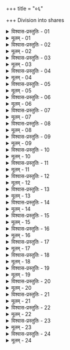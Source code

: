 +++
title = "०६"

+++
Division into shares  

<details><summary>विश्वास-प्रस्तुतिः - 01</summary>

01 एकस्त्रीपुत्राणां ज्येष्ठांशः - ब्राह्मणानां अजाः, क्षत्रियाणां अश्वाः, वैश्यानां गावः, शूद्राणां अवयः
</details>

<details><summary>मूलम् - 01</summary>

01 एकस्त्रीपुत्राणां ज्येष्ठांशः - ब्राह्मणानां अजाः, क्षत्रियाणां अश्वाः, वैश्यानां गावः, शूद्राणां अवयः
</details>

<details><summary>विश्वास-प्रस्तुतिः - 02</summary>

02 काणलङ्गाः तेषां मध्यमांशः, भिन्नवर्णाः कनिष्ठांशः
</details>

<details><summary>मूलम् - 02</summary>

02 काणलङ्गाः तेषां मध्यमांशः, भिन्नवर्णाः कनिष्ठांशः
</details>

<details><summary>विश्वास-प्रस्तुतिः - 03</summary>

03 चतुष्पदाभावे रत्नवर्जानां दशानां भागं द्रव्याणां एकं ज्येष्ठो हरेत्
</details>

<details><summary>मूलम् - 03</summary>

03 चतुष्पदाभावे रत्नवर्जानां दशानां भागं द्रव्याणां एकं ज्येष्ठो हरेत्
</details>

<details><summary>विश्वास-प्रस्तुतिः - 04</summary>

04 प्रतिमुक्तस्वधापाशो हि भवति
</details>

<details><summary>मूलम् - 04</summary>

04 प्रतिमुक्तस्वधापाशो हि भवति
</details>

<details><summary>विश्वास-प्रस्तुतिः - 05</summary>

05 इत्यौशनसो विभागः
</details>

<details><summary>मूलम् - 05</summary>

05 इत्यौशनसो विभागः
</details>

<details><summary>विश्वास-प्रस्तुतिः - 06</summary>

06 पितुः परिवापाद् यानं आभरणं च ज्येष्ठांशः, शयनासनं भुक्तकांस्यं च मध्यमांशः, कृष्णं धान्यायसं गृहपरिवापो गोशकटं च कनिष्ठांशः
</details>

<details><summary>मूलम् - 06</summary>

06 पितुः परिवापाद् यानं आभरणं च ज्येष्ठांशः, शयनासनं भुक्तकांस्यं च मध्यमांशः, कृष्णं धान्यायसं गृहपरिवापो गोशकटं च कनिष्ठांशः
</details>

<details><summary>विश्वास-प्रस्तुतिः - 07</summary>

07 शेषद्रव्याणां एकद्रव्यस्य वा समो विभागः
</details>

<details><summary>मूलम् - 07</summary>

07 शेषद्रव्याणां एकद्रव्यस्य वा समो विभागः
</details>

<details><summary>विश्वास-प्रस्तुतिः - 08</summary>

08 अदायादा भगिन्यः, मातुः परिवापाद् भुक्तकांस्याभरणभागिन्यः
</details>

<details><summary>मूलम् - 08</summary>

08 अदायादा भगिन्यः, मातुः परिवापाद् भुक्तकांस्याभरणभागिन्यः
</details>

<details><summary>विश्वास-प्रस्तुतिः - 09</summary>

09 मानुषहीनो ज्येष्ठः तृतीयं अंशं ज्येष्ठांशाल्लभेत, चतुर्थं अन्यायवृत्तिः, निवृत्तधर्मकार्यो वा
</details>

<details><summary>मूलम् - 09</summary>

09 मानुषहीनो ज्येष्ठः तृतीयं अंशं ज्येष्ठांशाल्लभेत, चतुर्थं अन्यायवृत्तिः, निवृत्तधर्मकार्यो वा
</details>

<details><summary>विश्वास-प्रस्तुतिः - 10</summary>

10 कामाचारः सर्वं जीयेत
</details>

<details><summary>मूलम् - 10</summary>

10 कामाचारः सर्वं जीयेत
</details>

<details><summary>विश्वास-प्रस्तुतिः - 11</summary>

11 तेन मध्यमकनिष्ठौ व्याख्यातौ
</details>

<details><summary>मूलम् - 11</summary>

11 तेन मध्यमकनिष्ठौ व्याख्यातौ
</details>

<details><summary>विश्वास-प्रस्तुतिः - 12</summary>

12 तयोर्मानुष उपेतो ज्येष्ठांशाद् अर्धं लभेत
</details>

<details><summary>मूलम् - 12</summary>

12 तयोर्मानुष उपेतो ज्येष्ठांशाद् अर्धं लभेत
</details>

<details><summary>विश्वास-प्रस्तुतिः - 13</summary>

13 नानास्त्रीपुत्राणां तु संस्कृतासंस्कृतयोः कन्याकृतक्षतयोरभावे च एकस्याः पुत्रयोर्यमयोर्वा पूर्वजन्मना ज्येष्ठभावः
</details>

<details><summary>मूलम् - 13</summary>

13 नानास्त्रीपुत्राणां तु संस्कृतासंस्कृतयोः कन्याकृतक्षतयोरभावे च एकस्याः पुत्रयोर्यमयोर्वा पूर्वजन्मना ज्येष्ठभावः
</details>

<details><summary>विश्वास-प्रस्तुतिः - 14</summary>

14 सूतमागधव्रात्यरथकाराणां ऐश्वर्यतो विभागः
</details>

<details><summary>मूलम् - 14</summary>

14 सूतमागधव्रात्यरथकाराणां ऐश्वर्यतो विभागः
</details>

<details><summary>विश्वास-प्रस्तुतिः - 15</summary>

15 शेषाः तं उपजीवेयुः
</details>

<details><summary>मूलम् - 15</summary>

15 शेषाः तं उपजीवेयुः
</details>

<details><summary>विश्वास-प्रस्तुतिः - 16</summary>

16 अनीश्वराः समविभागाः
</details>

<details><summary>मूलम् - 16</summary>

16 अनीश्वराः समविभागाः
</details>

<details><summary>विश्वास-प्रस्तुतिः - 17</summary>

17 चातुर्वर्ण्यपुत्राणां ब्राह्मणीपुत्रश्चतुरोऽंशान् हरेत्, क्षत्रियापुत्रस्त्रीन् अंशान्, वैश्यापुत्रो द्वावंशौ, एकं शूद्रापुत्रः
</details>

<details><summary>मूलम् - 17</summary>

17 चातुर्वर्ण्यपुत्राणां ब्राह्मणीपुत्रश्चतुरोऽंशान् हरेत्, क्षत्रियापुत्रस्त्रीन् अंशान्, वैश्यापुत्रो द्वावंशौ, एकं शूद्रापुत्रः
</details>

<details><summary>विश्वास-प्रस्तुतिः - 18</summary>

18 तेन त्रिवर्णद्विवर्णपुत्रविभागः क्षत्रियवैश्ययोर्व्याख्यातः
</details>

<details><summary>मूलम् - 18</summary>

18 तेन त्रिवर्णद्विवर्णपुत्रविभागः क्षत्रियवैश्ययोर्व्याख्यातः
</details>

<details><summary>विश्वास-प्रस्तुतिः - 19</summary>

19 ब्राह्मणस्यानन्तरापुत्रः तुल्यांशः
</details>

<details><summary>मूलम् - 19</summary>

19 ब्राह्मणस्यानन्तरापुत्रः तुल्यांशः
</details>

<details><summary>विश्वास-प्रस्तुतिः - 20</summary>

20 क्षत्रियवैश्ययोरर्धांशः तुल्यांशो वा मानुष उपेतः
</details>

<details><summary>मूलम् - 20</summary>

20 क्षत्रियवैश्ययोरर्धांशः तुल्यांशो वा मानुष उपेतः
</details>

<details><summary>विश्वास-प्रस्तुतिः - 21</summary>

21 तुल्यातुल्ययोरेकपुत्रः सर्वं हरेत्, बन्धूंश्च बिभृयात्
</details>

<details><summary>मूलम् - 21</summary>

21 तुल्यातुल्ययोरेकपुत्रः सर्वं हरेत्, बन्धूंश्च बिभृयात्
</details>

<details><summary>विश्वास-प्रस्तुतिः - 22</summary>

22 ब्राह्मणानां तु पारशवः तृतीयं अंशं लभेत, द्वावंशौ सपिण्डः कुल्यो वाऽऽसन्नः, स्वधादानहेतोः
</details>

<details><summary>मूलम् - 22</summary>

22 ब्राह्मणानां तु पारशवः तृतीयं अंशं लभेत, द्वावंशौ सपिण्डः कुल्यो वाऽऽसन्नः, स्वधादानहेतोः
</details>

<details><summary>विश्वास-प्रस्तुतिः - 23</summary>

23 तद्ऽभावे पितुराचार्योऽन्तेवासी वा
</details>

<details><summary>मूलम् - 23</summary>

23 तद्ऽभावे पितुराचार्योऽन्तेवासी वा
</details>

<details><summary>विश्वास-प्रस्तुतिः - 24</summary>

24ab क्षेत्रे वा जनयेद् अस्य नियुक्तः क्षेत्रजं सुतम् ।  
24chd मातृबन्धुः सगोत्रो वा तस्मै तत् प्रदिशेद् धनम्  (इति)
</details>

<details><summary>मूलम् - 24</summary>

24ab क्षेत्रे वा जनयेद् अस्य नियुक्तः क्षेत्रजं सुतम् ।  
24chd मातृबन्धुः सगोत्रो वा तस्मै तत् प्रदिशेद् धनम्  (इति)
</details>

